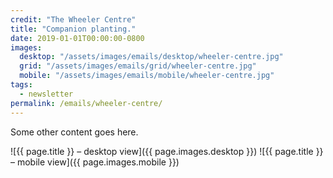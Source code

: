 ```yaml
---
credit: "The Wheeler Centre"
title: "Companion planting."
date: 2019-01-01T00:00:00-0800
images:
  desktop: "/assets/images/emails/desktop/wheeler-centre.jpg"
  grid: "/assets/images/emails/grid/wheeler-centre.jpg"
  mobile: "/assets/images/emails/mobile/wheeler-centre.jpg"
tags:
  - newsletter
permalink: /emails/wheeler-centre/
---
```

Some other content goes here.

![{{ page.title }} – desktop view]({{ page.images.desktop }})
![{{ page.title }} – mobile view]({{ page.images.mobile }})
